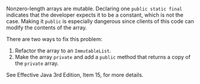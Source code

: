 Nonzero-length arrays are mutable. Declaring one `public static final` indicates
that the developer expects it to be a constant, which is not the case. Making it
`public` is especially dangerous since clients of this code can modify the
contents of the array.

There are two ways to fix this problem:

1.  Refactor the array to an `ImmutableList`.
2.  Make the array `private` and add a `public` method that returns a copy of
    the `private` array.

See Effective Java 3rd Edition, Item 15, for more details.
